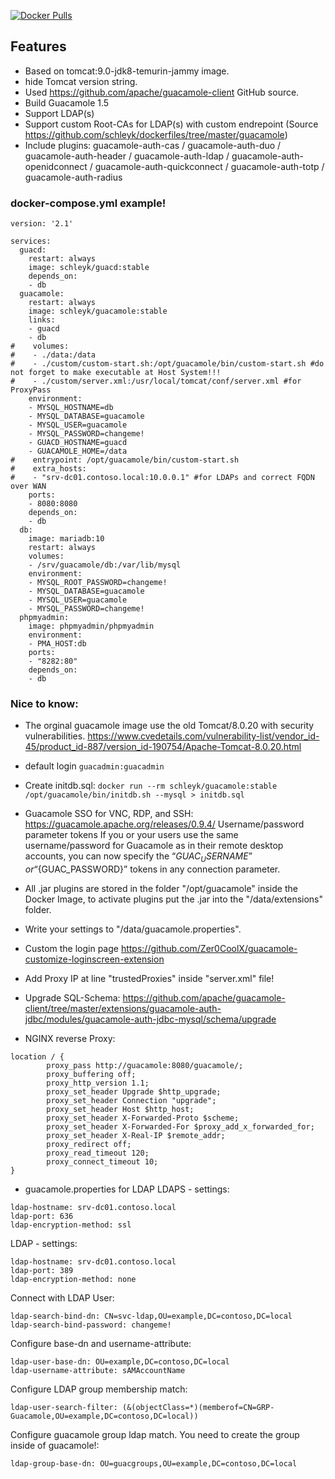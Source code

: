 [![Docker Pulls](https://img.shields.io/docker/pulls/schleyk/guacamole.svg)](https://hub.docker.com/r/schleyk/guacamole)

## Features
- Based on tomcat:9.0-jdk8-temurin-jammy image.
- hide Tomcat version string.
- Used https://github.com/apache/guacamole-client GitHub source.
- Build Guacamole 1.5
- Support LDAP(s)
- Support custom Root-CAs for LDAP(s) with custom endrepoint (Source https://github.com/schleyk/dockerfiles/tree/master/guacamole)
- Include plugins:
guacamole-auth-cas / guacamole-auth-duo / guacamole-auth-header / guacamole-auth-ldap / guacamole-auth-openidconnect / guacamole-auth-quickconnect / guacamole-auth-totp / guacamole-auth-radius


### docker-compose.yml example!
```
version: '2.1'

services:
  guacd:
    restart: always
    image: schleyk/guacd:stable
    depends_on:
    - db
  guacamole:
    restart: always
    image: schleyk/guacamole:stable
    links:
    - guacd
    - db
#    volumes:
#    - ./data:/data
#    - ./custom/custom-start.sh:/opt/guacamole/bin/custom-start.sh #do not forget to make executable at Host System!!!
#    - ./custom/server.xml:/usr/local/tomcat/conf/server.xml #for ProxyPass 
    environment:
    - MYSQL_HOSTNAME=db
    - MYSQL_DATABASE=guacamole
    - MYSQL_USER=guacamole
    - MYSQL_PASSWORD=changeme!
    - GUACD_HOSTNAME=guacd
    - GUACAMOLE_HOME=/data
#    entrypoint: /opt/guacamole/bin/custom-start.sh
#    extra_hosts:
#    - "srv-dc01.contoso.local:10.0.0.1" #for LDAPs and correct FQDN over WAN
    ports:
    - 8080:8080
    depends_on:
    - db
  db:
    image: mariadb:10
    restart: always
    volumes:
    - /srv/guacamole/db:/var/lib/mysql
    environment:
    - MYSQL_ROOT_PASSWORD=changeme!
    - MYSQL_DATABASE=guacamole
    - MYSQL_USER=guacamole
    - MYSQL_PASSWORD=changeme!
  phpmyadmin:
    image: phpmyadmin/phpmyadmin
    environment:
    - PMA_HOST:db
    ports:
    - "8282:80"
    depends_on:
    - db
```


### Nice to know:
- The orginal guacamole image use the old Tomcat/8.0.20 with security vulnerabilities. 
https://www.cvedetails.com/vulnerability-list/vendor_id-45/product_id-887/version_id-190754/Apache-Tomcat-8.0.20.html

- default login 
```guacadmin:guacadmin```

- Create initdb.sql: 
```docker run --rm schleyk/guacamole:stable /opt/guacamole/bin/initdb.sh --mysql > initdb.sql```

- Guacamole SSO for VNC, RDP, and SSH: https://guacamole.apache.org/releases/0.9.4/
Username/password parameter tokens
If you or your users use the same username/password for Guacamole as in their remote desktop accounts, you can now specify the 
“${GUAC_USERNAME}” or “${GUAC_PASSWORD}” tokens in any connection parameter. 

- All .jar  plugins are stored in the folder "/opt/guacamole" inside the Docker Image,
to activate plugins put the .jar into the "/data/extensions" folder.

- Write your settings to "/data/guacamole.properties".

- Custom the login page https://github.com/Zer0CoolX/guacamole-customize-loginscreen-extension

- Add Proxy IP at line "trustedProxies" inside "server.xml" file!

- Upgrade SQL-Schema:
https://github.com/apache/guacamole-client/tree/master/extensions/guacamole-auth-jdbc/modules/guacamole-auth-jdbc-mysql/schema/upgrade

- NGINX reverse Proxy:
``````
location / {
        proxy_pass http://guacamole:8080/guacamole/;
        proxy_buffering off;
        proxy_http_version 1.1;
        proxy_set_header Upgrade $http_upgrade;
        proxy_set_header Connection "upgrade";
        proxy_set_header Host $http_host;
        proxy_set_header X-Forwarded-Proto $scheme;
        proxy_set_header X-Forwarded-For $proxy_add_x_forwarded_for;
        proxy_set_header X-Real-IP $remote_addr;
        proxy_redirect off;
        proxy_read_timeout 120;
        proxy_connect_timeout 10;
}
``````
- guacamole.properties for LDAP
LDAPS - settings:
``````
ldap-hostname: srv-dc01.contoso.local
ldap-port: 636
ldap-encryption-method: ssl
``````
LDAP - settings:
``````
ldap-hostname: srv-dc01.contoso.local
ldap-port: 389
ldap-encryption-method: none
``````
Connect with LDAP User:
``````
ldap-search-bind-dn: CN=svc-ldap,OU=example,DC=contoso,DC=local
ldap-search-bind-password: changeme!
``````
Configure base-dn and username-attribute:
``````
ldap-user-base-dn: OU=example,DC=contoso,DC=local
ldap-username-attribute: sAMAccountName
``````
Configure LDAP group membership match:
``````
ldap-user-search-filter: (&(objectClass=*)(memberof=CN=GRP-Guacamole,OU=example,DC=contoso,DC=local))
``````
Configure guacamole group ldap match. You need to create the group inside of guacamole!:
``````
ldap-group-base-dn: OU=guacgroups,OU=example,DC=contoso,DC=local
``````
